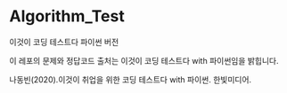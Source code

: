 # Algorithm_Test
이것이 코딩 테스트다 파이썬 버전

이 레포의 문제와 정답코드 출처는 이것이 코딩 테스트다 with 파이썬임을 밝힙니다.

나동빈(2020).이것이 취업을 위한 코딩 테스트다 with 파이썬. 한빛미디어.
